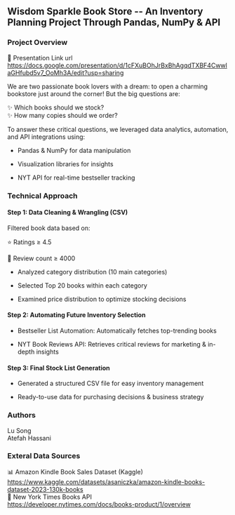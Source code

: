 ## Wisdom Sparkle Book Store -- An Inventory Planning Project Through Pandas, NumPy & API 
### Project Overview

🎥 Presentation Link url https://docs.google.com/presentation/d/1cFXuBOhJrBxBhAgqdTXBF4CwwlaGHfubd5v7_OoMh3A/edit?usp=sharing

We are two passionate book lovers with a dream: to open a charming bookstore just around the corner!  But the big questions are:
  
✨ Which books should we stock?  
✨ How many copies should we order?

To answer these critical questions, we leveraged data analytics, automation, and API integrations using:

- Pandas & NumPy for data manipulation

- Visualization libraries for insights

- NYT API for real-time bestseller tracking


### Technical Approach

#### Step 1: Data Cleaning & Wrangling (CSV)

Filtered book data based on:

⭐ Ratings ≥ 4.5

📝 Review count ≥ 4000

- Analyzed category distribution (10 main categories)

- Selected Top 20 books within each category

- Examined price distribution to optimize stocking decisions

#### Step 2: Automating Future Inventory Selection

- Bestseller List Automation: Automatically fetches top-trending books 

- NYT Book Reviews API: Retrieves critical reviews for marketing & in-depth insights 

#### Step 3: Final Stock List Generation

- Generated a structured CSV file for easy inventory management 

- Ready-to-use data for purchasing decisions & business strategy  


### Authors
Lu Song  
Atefah Hassani
### Exteral Data Sources
📊 Amazon Kindle Book Sales Dataset (Kaggle)  
https://www.kaggle.com/datasets/asaniczka/amazon-kindle-books-dataset-2023-130k-books  
📰 New York Times Books API  
https://developer.nytimes.com/docs/books-product/1/overview
